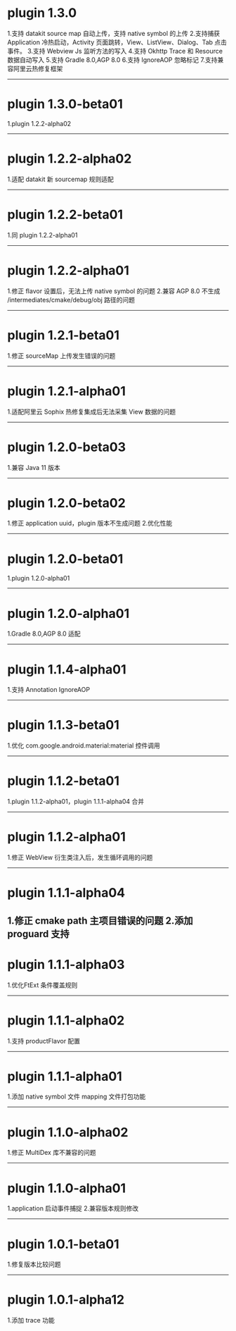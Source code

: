 # plugin 1.3.0
1.支持 datakit source map 自动上传，支持 native symbol 的上传
2.支持捕获 Application 冷热启动，Activity 页面跳转，View、ListView、Dialog、Tab 点击事件。
3.支持 Webview Js 监听方法的写入
4.支持 Okhttp Trace 和 Resource 数据自动写入
5.支持 Gradle 8.0,AGP 8.0 
6.支持 IgnoreAOP 忽略标记
7.支持兼容阿里云热修复框架

---
# plugin 1.3.0-beta01
1.plugin 1.2.2-alpha02

---
# plugin 1.2.2-alpha02
1.适配 datakit 新 sourcemap 规则适配

---
# plugin 1.2.2-beta01
1.同 plugin 1.2.2-alpha01

---
# plugin 1.2.2-alpha01
1.修正 flavor 设置后，无法上传 native symbol 的问题
2.兼容 AGP 8.0 不生成 /intermediates/cmake/debug/obj 路径的问题

---
# plugin 1.2.1-beta01
1.修正 sourceMap 上传发生错误的问题

---
# plugin 1.2.1-alpha01
1.适配阿里云 Sophix 热修复集成后无法采集 View 数据的问题

---
# plugin 1.2.0-beta03
1.兼容 Java 11 版本

---
# plugin 1.2.0-beta02
1.修正 application uuid，plugin 版本不生成问题
2.优化性能

---

# plugin 1.2.0-beta01
1.plugin 1.2.0-alpha01

---
# plugin 1.2.0-alpha01
1.Gradle 8.0,AGP 8.0 适配

---
# plugin 1.1.4-alpha01
1.支持 Annotation IgnoreAOP

---
# plugin 1.1.3-beta01
1.优化 com.google.android.material:material 控件调用

---
# plugin 1.1.2-beta01
1.plugin 1.1.2-alpha01，plugin 1.1.1-alpha04 合并

---
# plugin 1.1.2-alpha01
1.修正 WebView 衍生类注入后，发生循环调用的问题

---
# plugin 1.1.1-alpha04
1.修正 cmake path 主项目错误的问题
2.添加 proguard 支持
---
# plugin 1.1.1-alpha03
1.优化FtExt 条件覆盖规则

---
# plugin 1.1.1-alpha02
1.支持 productFlavor 配置

---
# plugin 1.1.1-alpha01
1.添加 native symbol 文件 mapping 文件打包功能

---
# plugin 1.1.0-alpha02
1.修正 MultiDex 库不兼容的问题

---
# plugin 1.1.0-alpha01
1.application 启动事件捕捉
2.兼容版本规则修改

---
# plugin 1.0.1-beta01
1.修复版本比较问题

---
# plugin 1.0.1-alpha12
1.添加 trace 功能

